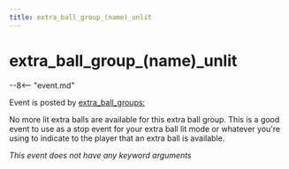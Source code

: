 ```yaml
---
title: extra_ball_group_(name)_unlit
---
```


# extra_ball_group_(name)\_unlit


--8<-- "event.md"

Event is posted by [extra_ball_groups:](../config/extra_ball_groups.md)

No more lit extra balls are available for this extra ball group. This is
a good event to use as a stop event for your extra ball lit mode or
whatever you're using to indicate to the player that an extra ball is
available.

*This event does not have any keyword arguments*
